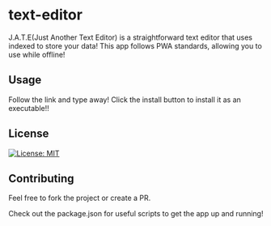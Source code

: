 # text-editor

J.A.T.E(Just Another Text Editor) is a straightforward text editor that uses indexed to store your data! This app follows PWA standards, allowing you to use while offline!

## Usage

Follow the link and type away! Click the install button to install it as an executable!!

## License
[![License: MIT](https://img.shields.io/badge/License-MIT-yellow.svg)](https://opensource.org/licenses/MIT)

## Contributing

Feel free to fork the project or create a PR.

Check out the package.json for useful scripts to get the app up and running!

